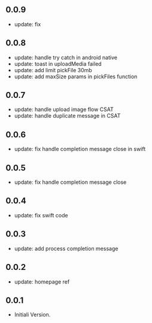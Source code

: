 ## 0.0.9

* update: fix

## 0.0.8

* update: handle try catch in android native
* update: toast in uploadMedia failed
* update: add limit pickFile 30mb
* update: add maxSize params in pickFiles function

## 0.0.7

* update: handle upload image flow CSAT
* update: handle duplicate message in CSAT

## 0.0.6

* update: fix handle completion message close in swift

## 0.0.5

* update: fix handle completion message close

## 0.0.4

* update: fix swift code

## 0.0.3

* update: add process completion message

## 0.0.2

* update: homepage ref

## 0.0.1

* Initiali Version.
